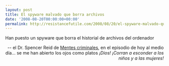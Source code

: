 ```yaml
---
layout: post
title: El spyware malvado que borra archivos
date: '2008-08-20T00:00:00+00:00'
permalink: http://resistancefutile.com/2008/08/20/el-spyware-malvado-que-borra-archivos/
---
```

<p class="frase">Han puesto un spyware que borra el historial de archivos del ordenador</p><p align="right">-- el Dr. Spencer Reid de <a href="http://es.wikipedia.org/wiki/Criminal_Minds">Mentes criminales</a>, en el episodio de hoy al medio día... se me han abierto los ojos como platos <em>¡Dios! ¡Corran a esconder a los niños y a las mujeres!</em></p>
